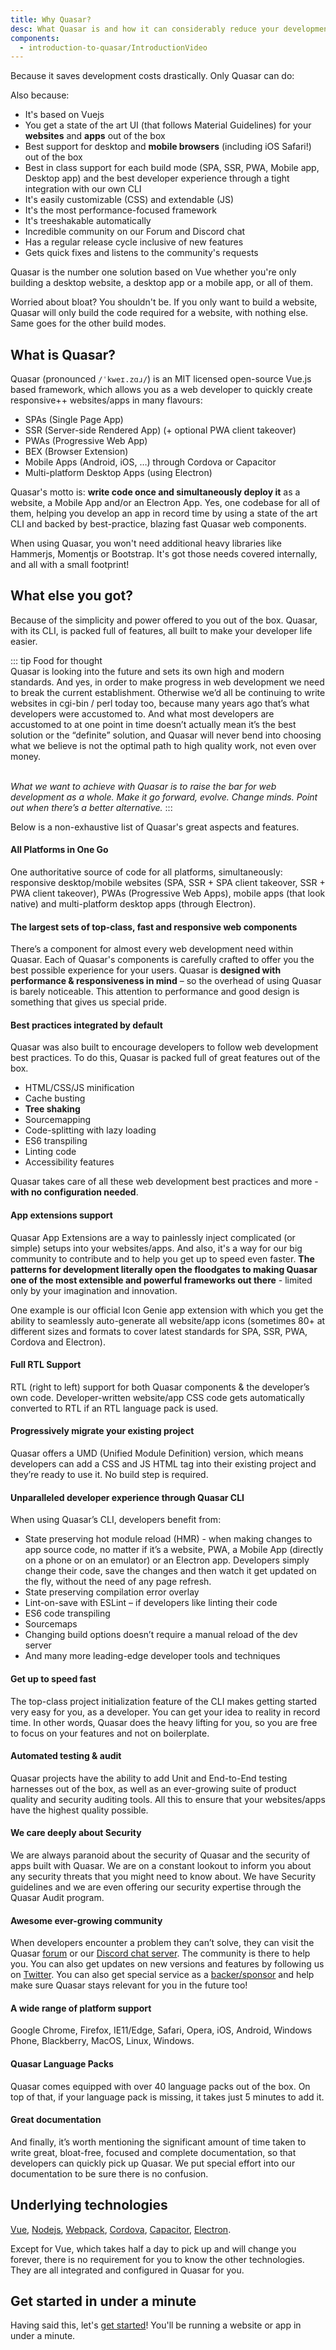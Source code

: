 ```yaml
---
title: Why Quasar?
desc: What Quasar is and how it can considerably reduce your development time and costs.
components:
  - introduction-to-quasar/IntroductionVideo
---
```


Because it saves development costs drastically. Only Quasar can do:

<introduction-video />

Also because:
* It's based on Vuejs
* You get a state of the art UI (that follows Material Guidelines) for your **websites** and **apps** out of the box
* Best support for desktop and **mobile browsers** (including iOS Safari!) out of the box
* Best in class support for each build mode (SPA, SSR, PWA, Mobile app, Desktop app) and the best developer experience through a tight integration with our own CLI
* It's easily customizable (CSS) and extendable (JS)
* It's the most performance-focused framework
* It's treeshakable automatically
* Incredible community on our Forum and Discord chat
* Has a regular release cycle inclusive of new features
* Gets quick fixes and listens to the community's requests

Quasar is the number one solution based on Vue whether you're only building a desktop website, a desktop app or a mobile app, or all of them.

Worried about bloat? You shouldn't be. If you only want to build a website, Quasar will only build the code required for a website, with nothing else. Same goes for the other build modes.

## What is Quasar?
Quasar (pronounced `/ˈkweɪ.zɑɹ/`) is an MIT licensed open-source Vue.js based framework, which allows you as a web developer to quickly create responsive++ websites/apps in many flavours:
* SPAs (Single Page App)
* SSR (Server-side Rendered App) (+ optional PWA client takeover)
* PWAs (Progressive Web App)
* BEX (Browser Extension)
* Mobile Apps (Android, iOS, …) through Cordova or Capacitor
* Multi-platform Desktop Apps (using Electron)

Quasar's motto is: **write code once and simultaneously deploy it** as a website, a Mobile App and/or an Electron App. Yes, one codebase for all of them, helping you develop an app in record time by using a state of the art CLI and backed by best-practice, blazing fast Quasar web components.

When using Quasar, you won't need additional heavy libraries like Hammerjs, Momentjs or Bootstrap. It's got those needs covered internally, and all with a small footprint!

## What else you got?
Because of the simplicity and power offered to you out of the box. Quasar, with its CLI, is packed full of features, all built to make your developer life easier.

::: tip Food for thought
<br>
Quasar is looking into the future and sets its own high and modern standards. And yes, in order to make progress in web development we need to break the current establishment. Otherwise we’d all be continuing to write websites in cgi-bin / perl today too, because many years ago that’s what developers were accustomed to. And what most developers are accustomed to at one point in time doesn’t actually mean it’s the best solution or the “definite” solution, and Quasar will never bend into choosing what we believe is not the optimal path to high quality work, not even over money.
<br><br>

*What we want to achieve with Quasar is to raise the bar for web development as a whole. Make it go forward, evolve. Change minds. Point out when there’s a better alternative.*
:::

Below is a non-exhaustive list of Quasar's great aspects and features.

#### All Platforms in One Go
One authoritative source of code for all platforms, simultaneously: responsive desktop/mobile websites (SPA, SSR + SPA client takeover, SSR + PWA client takeover), PWAs (Progressive Web Apps), mobile apps (that look native) and multi-platform desktop apps (through Electron).

#### The largest sets of top-class, fast and responsive web components
There’s a component for almost every web development need within Quasar. Each of Quasar's components is carefully crafted to offer you the best possible experience for your users. Quasar is **designed with performance & responsiveness in mind** – so the overhead of using Quasar is barely noticeable. This attention to performance and good design is something that gives us special pride.

#### Best practices integrated by default
Quasar was also built to encourage developers to follow web development best practices. To do this, Quasar is packed full of great features out of the box.
 - HTML/CSS/JS minification
 - Cache busting
 - **Tree shaking**
 - Sourcemapping
 - Code-splitting with lazy loading
 - ES6 transpiling
 - Linting code
 - Accessibility features

Quasar takes care of all these web development best practices and more - **with no configuration needed**.

#### App extensions support
Quasar App Extensions are a way to painlessly inject complicated (or simple) setups into your websites/apps. And also, it's a way for our big community to contribute and to help you get up to speed even faster. **The patterns for development literally open the floodgates to making Quasar one of the most extensible and powerful frameworks out there** - limited only by your imagination and innovation.

One example is our official Icon Genie app extension with which you get the ability to seamlessly auto-generate all website/app icons (sometimes 80+ at different sizes and formats to cover latest standards for SPA, SSR, PWA, Cordova and Electron).

#### Full RTL Support
RTL (right to left) support for both Quasar components & the developer’s own code. Developer-written website/app CSS code gets automatically converted to RTL if an RTL language pack is used.

#### Progressively migrate your existing project
Quasar offers a UMD (Unified Module Definition) version, which means developers can add a CSS and JS HTML tag into their existing project and they’re ready to use it. No build step is required.

#### Unparalleled developer experience through Quasar CLI
When using Quasar’s CLI, developers benefit from:

 - State preserving hot module reload (HMR) - when making changes to app source code, no matter if it’s a website, PWA, a Mobile App (directly on a phone or on an emulator) or an Electron app. Developers simply change their code, save the changes and then watch it get updated on the fly, without the need of any page refresh.
 - State preserving compilation error overlay
 - Lint-on-save with ESLint – if developers like linting their code
 - ES6 code transpiling
 - Sourcemaps
 - Changing build options doesn’t require a manual reload of the dev server
 - And many more leading-edge developer tools and techniques

#### Get up to speed fast
The top-class project initialization feature of the CLI makes getting started very easy for you, as a developer. You can get your idea to reality in record time. In other words, Quasar does the heavy lifting for you, so you are free to focus on your features and not on boilerplate.

#### Automated testing & audit
Quasar projects have the ability to add Unit and End-to-End testing harnesses out of the box, as well as an ever-growing suite of product quality and security auditing tools. All this to ensure that your websites/apps have the highest quality possible.

#### We care deeply about Security
We are always paranoid about the security of Quasar and the security of apps built with Quasar. We are on a constant lookout to inform you about any security threats that you might need to know about. We have Security guidelines and we are even offering our security expertise through the Quasar Audit program.

#### Awesome ever-growing community
When developers encounter a problem they can’t solve, they can visit the Quasar [forum](https://forum.quasar.dev/) or our [Discord chat server](https://chat.quasar.dev). The community is there to help you. You can also get updates on new versions and features by following us on [Twitter](https://twitter.quasar.dev). You can also get special service as a [backer/sponsor](https://donate.quasar.dev) and help make sure Quasar stays relevant for you in the future too!

#### A wide range of platform support
Google Chrome, Firefox, IE11/Edge, Safari, Opera, iOS, Android, Windows Phone, Blackberry, MacOS, Linux, Windows.

#### Quasar Language Packs
Quasar comes equipped with over 40 language packs out of the box. On top of that, if your language pack is missing, it takes just 5 minutes to add it.

#### Great documentation
And finally, it’s worth mentioning the significant amount of time taken to write great, bloat-free, focused and complete documentation, so that developers can quickly pick up Quasar. We put special effort into our documentation to be sure there is no confusion.

## Underlying technologies
[Vue](https://vuejs.org/), [Nodejs](https://nodejs.org/), [Webpack](https://webpack.js.org/), [Cordova](https://cordova.apache.org/), [Capacitor](https://capacitor.ionicframework.com), [Electron](https://electronjs.org/).

Except for Vue, which takes half a day to pick up and will change you forever, there is no requirement for you to know the other technologies. They are all integrated and configured in Quasar for you.

## Get started in under a minute
Having said this, let's [get started](/start)! You'll be running a website or app in under a minute.
